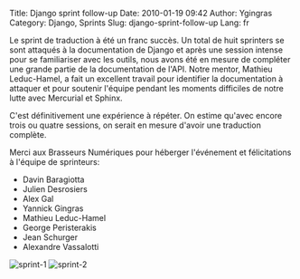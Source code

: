 Title: Django sprint follow-up
Date: 2010-01-19 09:42
Author: Ygingras
Category: Django, Sprints
Slug: django-sprint-follow-up
Lang: fr

Le sprint de traduction à été un franc succès. Un total de huit
sprinters se sont attaqués à la documentation de Django et après une
session intense pour se familiariser avec les outils, nous avons été en
mesure de compléter une grande partie de la documentation de l'API.
Notre mentor, Mathieu Leduc-Hamel, a fait un excellent travail pour
identifier la documentation à attaquer et pour soutenir l'équipe pendant
les moments difficiles de notre lutte avec Mercurial et Sphinx.

C'est définitivement une expérience à répéter. On estime qu'avec encore
trois ou quatre sessions, on serait en mesure d'avoir une traduction
complète.

Merci aux Brasseurs Numériques pour héberger l'événement et
félicitations à l'équipe de sprinteurs:

-   Davin Baragiotta
-   Julien Desrosiers
-   Alex Gal
-   Yannick Gingras
-   Mathieu Leduc-Hamel
-   George Peristerakis
-   Jean Schurger
-   Alexandre Vassalotti

![sprint-1][] ![sprint-2][] <!--:-->

</p>

  [sprint-1]: http://montrealpython.org/wp-content/uploads/2010/01/sprint-1-300x225.jpg
    "sprint-1"
  [sprint-2]: http://montrealpython.org/wp-content/uploads/2010/01/sprint-2-300x244.jpg
    "sprint-2"
